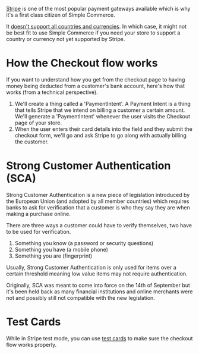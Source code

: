 [Stripe](https://stripe.com/) is one of the most popular payment gateways available which is why it's a first class citizen of Simple Commerce.

It [doesn't support all countries and currencies](https://stripe.com/global). In which case, it might not be best fit to use Simple Commerce if you need your store to support a country or currency not yet supported by Stripe.

# How the Checkout flow works

If you want to understand how you get from the checkout page to having money being deducted from a customer's bank account, here's how that works (from a technical perspective).

1. We'll create a thing called a 'PaymentIntent'. A Payment Intent is a thing that tells Stripe that we intend on billing a customer a certain amount. We'll generate a 'PaymentIntent' whenever the user visits the Checkout page of your store.
2. When the user enters their card details into the field and they submit the checkout form, we'll go and ask Stripe to go along with actually billing the customer.

# Strong Customer Authentication (SCA)

Strong Customer Authentication is a new piece of legislation introduced by the European Union (and adopted by all member countries) which requires banks to ask for verification that a customer is who they say they are when making a purchase online.

There are three ways a customer could have to verify themselves, two have to be used for verification.

1. Something you know (a password or security questions)
2. Something you have (a mobile phone)
3. Something you are (fingerprint) 

Usually, Strong Customer Authentication is only used for items over a certain threshold meaning low value items may not require authentication.

Originally, SCA was meant to come into force on the 14th of September but it's been held back as many financial institutions and online merchants were not and possibly still not compatible with the new legislation.

# Test Cards

While in Stripe test mode, you can use [test cards](https://stripe.com/docs/testing#cards) to make sure the checkout flow works properly.
